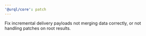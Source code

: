 ```yaml
---
'@urql/core': patch
---
```


Fix incremental delivery payloads not merging data correctly, or not handling patches on root
results.
